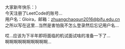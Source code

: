大家新年快乐：）  
今天注册了LeetCode的账号...  
用户名：Gloira，邮箱：zhuangchaoqun2016@bjfu.edu.cn  
之所以写在这里...当然是害怕我不怎么登录然后忘记用户名...  

哎...应该为下半年即将面临的机试面试啥的准备一下了...  
啊啊啊啊啊啊啊啊啊啊...  
